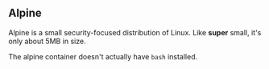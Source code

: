 
## Alpine
 Alpine is a small security-focused distribution of Linux. Like **super** small, it's only about 5MB in size. 
 
 
 The alpine container doesn't actually have `bash` installed. 